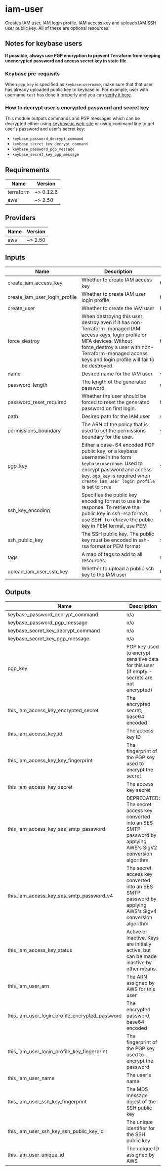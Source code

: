 # iam-user

Creates IAM user, IAM login profile, IAM access key and uploads IAM SSH user public key. All of these are optional resources.

## Notes for keybase users

**If possible, always use PGP encryption to prevent Terraform from keeping unencrypted password and access secret key in state file.**

### Keybase pre-requisits

When `pgp_key` is specified as `keybase:username`, make sure that that user has already uploaded public key to keybase.io. For example, user with username `test` has done it properly and you can [verify it here](https://keybase.io/test/pgp_keys.asc).

### How to decrypt user's encrypted password and secret key

This module outputs commands and PGP messages which can be decrypted either using [keybase.io web-site](https://keybase.io/decrypt) or using command line to get user's password and user's secret key:
- `keybase_password_decrypt_command`
- `keybase_secret_key_decrypt_command`
- `keybase_password_pgp_message`
- `keybase_secret_key_pgp_message`

<!-- BEGINNING OF PRE-COMMIT-TERRAFORM DOCS HOOK -->
## Requirements

| Name | Version |
|------|---------|
| terraform | ~> 0.12.6 |
| aws | ~> 2.50 |

## Providers

| Name | Version |
|------|---------|
| aws | ~> 2.50 |

## Inputs

| Name | Description | Type | Default | Required |
|------|-------------|------|---------|:--------:|
| create\_iam\_access\_key | Whether to create IAM access key | `bool` | `true` | no |
| create\_iam\_user\_login\_profile | Whether to create IAM user login profile | `bool` | `true` | no |
| create\_user | Whether to create the IAM user | `bool` | `true` | no |
| force\_destroy | When destroying this user, destroy even if it has non-Terraform-managed IAM access keys, login profile or MFA devices. Without force\_destroy a user with non-Terraform-managed access keys and login profile will fail to be destroyed. | `bool` | `false` | no |
| name | Desired name for the IAM user | `string` | n/a | yes |
| password\_length | The length of the generated password | `number` | `20` | no |
| password\_reset\_required | Whether the user should be forced to reset the generated password on first login. | `bool` | `true` | no |
| path | Desired path for the IAM user | `string` | `"/"` | no |
| permissions\_boundary | The ARN of the policy that is used to set the permissions boundary for the user. | `string` | `""` | no |
| pgp\_key | Either a base-64 encoded PGP public key, or a keybase username in the form `keybase:username`. Used to encrypt password and access key. `pgp_key` is required when `create_iam_user_login_profile` is set to `true` | `string` | `""` | no |
| ssh\_key\_encoding | Specifies the public key encoding format to use in the response. To retrieve the public key in ssh-rsa format, use SSH. To retrieve the public key in PEM format, use PEM | `string` | `"SSH"` | no |
| ssh\_public\_key | The SSH public key. The public key must be encoded in ssh-rsa format or PEM format | `string` | `""` | no |
| tags | A map of tags to add to all resources. | `map(string)` | `{}` | no |
| upload\_iam\_user\_ssh\_key | Whether to upload a public ssh key to the IAM user | `bool` | `false` | no |

## Outputs

| Name | Description |
|------|-------------|
| keybase\_password\_decrypt\_command | n/a |
| keybase\_password\_pgp\_message | n/a |
| keybase\_secret\_key\_decrypt\_command | n/a |
| keybase\_secret\_key\_pgp\_message | n/a |
| pgp\_key | PGP key used to encrypt sensitive data for this user (if empty - secrets are not encrypted) |
| this\_iam\_access\_key\_encrypted\_secret | The encrypted secret, base64 encoded |
| this\_iam\_access\_key\_id | The access key ID |
| this\_iam\_access\_key\_key\_fingerprint | The fingerprint of the PGP key used to encrypt the secret |
| this\_iam\_access\_key\_secret | The access key secret |
| this\_iam\_access\_key\_ses\_smtp\_password | DEPRECATED: The secret access key converted into an SES SMTP password by applying AWS's SigV2 conversion algorithm |
| this\_iam\_access\_key\_ses\_smtp\_password\_v4 | The secret access key converted into an SES SMTP password by applying AWS's Sigv4 conversion algorithm |
| this\_iam\_access\_key\_status | Active or Inactive. Keys are initially active, but can be made inactive by other means. |
| this\_iam\_user\_arn | The ARN assigned by AWS for this user |
| this\_iam\_user\_login\_profile\_encrypted\_password | The encrypted password, base64 encoded |
| this\_iam\_user\_login\_profile\_key\_fingerprint | The fingerprint of the PGP key used to encrypt the password |
| this\_iam\_user\_name | The user's name |
| this\_iam\_user\_ssh\_key\_fingerprint | The MD5 message digest of the SSH public key |
| this\_iam\_user\_ssh\_key\_ssh\_public\_key\_id | The unique identifier for the SSH public key |
| this\_iam\_user\_unique\_id | The unique ID assigned by AWS |

<!-- END OF PRE-COMMIT-TERRAFORM DOCS HOOK -->

